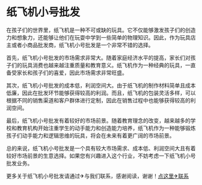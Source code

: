 # 纸飞机小号批发

在孩子们的世界里，纸飞机是一种不可或缺的玩具。它不仅能够激发孩子们的创造力和想象力，还能够让他们在玩耍中学到一些简单的物理知识。因此，作为玩具店主或者小商品批发商，纸飞机小号批发是一个非常不错的选择。

首先，纸飞机小号批发的市场需求非常大。随着家庭经济水平的提高，家长们对孩子们的玩具消费也越来越注重质量和教育意义。纸飞机作为一种经典的玩具，一直备受家长和孩子们的喜爱，因此市场需求非常旺盛。

其次，纸飞机小号批发的成本低，利润空间大。由于纸飞机的制作材料简单且成本低廉，因此在批发环节能够获得较高的利润。而且，纸飞机的包装灵活多样，可以根据不同的销售渠道和客户群体进行定制，因此在销售过程中也能够获得较高的利润空间。

最后，纸飞机小号批发有着较好的市场前景。随着教育理念的改变，越来越多的学校和教育机构开始注重学生的动手能力和创造能力培养，纸飞机作为一种能够锻炼孩子们动手能力和逻辑思维的玩具，将会在未来有着更广阔的市场前景。

总的来说，纸飞机小号批发是一个具有较大市场需求、成本低、利润空间大且有着较好市场前景的生意选择。如果您有兴趣进入这个行业，不妨考虑一下纸飞机小号批发业务。

更多关于纸飞机小号批发请通过✈与我们联系，感谢阅读，谢谢！[点这里✈联系](https://www.k02.cc)